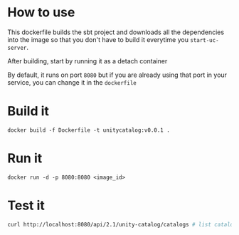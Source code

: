# How to use
This dockerfile builds the sbt project and downloads all the dependencies into the image so that you don't have to 
build it everytime you `start-uc-server`. 

After building, start by running it as a detach container

By default, it runs on port `8080` but if you are already using that port in your service, you can change it in the `dockerfile`

# Build it
```docker
docker build -f Dockerfile -t unitycatalog:v0.0.1 .
```

# Run it
```docker
docker run -d -p 8080:8080 <image_id>
```

# Test it
```bash
curl http://localhost:8080/api/2.1/unity-catalog/catalogs # list catalogs output.
```

